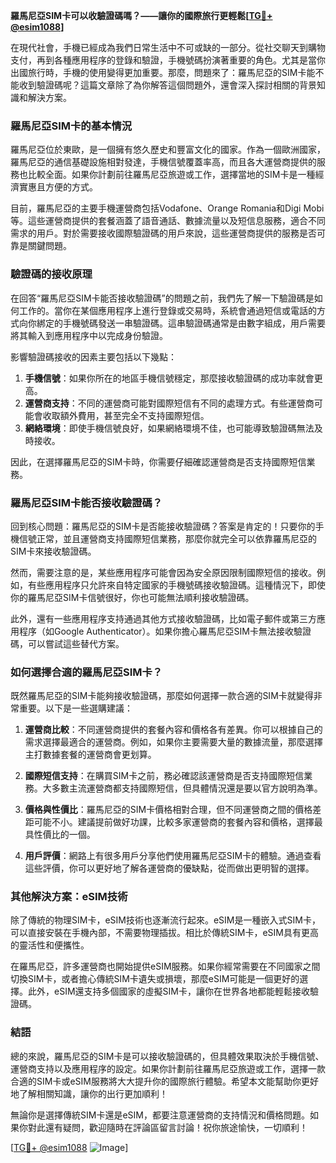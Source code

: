 **羅馬尼亞SIM卡可以收驗證碼嗎？——讓你的國際旅行更輕鬆[[TG💪+ @esim1088](https://t.me/s/esim1088)]**

在現代社會，手機已經成為我們日常生活中不可或缺的一部分。從社交聊天到購物支付，再到各種應用程序的登錄和驗證，手機號碼扮演著重要的角色。尤其是當你出國旅行時，手機的使用變得更加重要。那麼，問題來了：羅馬尼亞的SIM卡能不能收到驗證碼呢？這篇文章除了為你解答這個問題外，還會深入探討相關的背景知識和解決方案。

### 羅馬尼亞SIM卡的基本情況

羅馬尼亞位於東歐，是一個擁有悠久歷史和豐富文化的國家。作為一個歐洲國家，羅馬尼亞的通信基礎設施相對發達，手機信號覆蓋率高，而且各大運營商提供的服務也比較全面。如果你計劃前往羅馬尼亞旅遊或工作，選擇當地的SIM卡是一種經濟實惠且方便的方式。

目前，羅馬尼亞的主要手機運營商包括Vodafone、Orange Romania和Digi Mobi等。這些運營商提供的套餐涵蓋了語音通話、數據流量以及短信息服務，適合不同需求的用戶。對於需要接收國際驗證碼的用戶來說，這些運營商提供的服務是否可靠是關鍵問題。

### 驗證碼的接收原理

在回答“羅馬尼亞SIM卡能否接收驗證碼”的問題之前，我們先了解一下驗證碼是如何工作的。當你在某個應用程序上進行登錄或交易時，系統會通過短信或電話的方式向你綁定的手機號碼發送一串驗證碼。這串驗證碼通常是由數字組成，用戶需要將其輸入到應用程序中以完成身份驗證。

影響驗證碼接收的因素主要包括以下幾點：

1. **手機信號**：如果你所在的地區手機信號穩定，那麼接收驗證碼的成功率就會更高。
2. **運營商支持**：不同的運營商可能對國際短信有不同的處理方式。有些運營商可能會收取額外費用，甚至完全不支持國際短信。
3. **網絡環境**：即使手機信號良好，如果網絡環境不佳，也可能導致驗證碼無法及時接收。

因此，在選擇羅馬尼亞的SIM卡時，你需要仔細確認運營商是否支持國際短信業務。

### 羅馬尼亞SIM卡能否接收驗證碼？

回到核心問題：羅馬尼亞的SIM卡是否能接收驗證碼？答案是肯定的！只要你的手機信號正常，並且運營商支持國際短信業務，那麼你就完全可以依靠羅馬尼亞的SIM卡來接收驗證碼。

然而，需要注意的是，某些應用程序可能會因為安全原因限制國際短信的接收。例如，有些應用程序只允許來自特定國家的手機號碼接收驗證碼。這種情況下，即使你的羅馬尼亞SIM卡信號很好，你也可能無法順利接收驗證碼。

此外，還有一些應用程序支持通過其他方式接收驗證碼，比如電子郵件或第三方應用程序（如Google Authenticator）。如果你擔心羅馬尼亞SIM卡無法接收驗證碼，可以嘗試這些替代方案。

### 如何選擇合適的羅馬尼亞SIM卡？

既然羅馬尼亞的SIM卡能夠接收驗證碼，那麼如何選擇一款合適的SIM卡就變得非常重要。以下是一些選購建議：

1. **運營商比較**：不同運營商提供的套餐內容和價格各有差異。你可以根據自己的需求選擇最適合的運營商。例如，如果你主要需要大量的數據流量，那麼選擇主打數據套餐的運營商會更划算。
   
2. **國際短信支持**：在購買SIM卡之前，務必確認該運營商是否支持國際短信業務。大多數主流運營商都支持國際短信，但具體情況還是要以官方說明為準。

3. **價格與性價比**：羅馬尼亞的SIM卡價格相對合理，但不同運營商之間的價格差距可能不小。建議提前做好功課，比較多家運營商的套餐內容和價格，選擇最具性價比的一個。

4. **用戶評價**：網路上有很多用戶分享他們使用羅馬尼亞SIM卡的體驗。通過查看這些評價，你可以更好地了解各運營商的優缺點，從而做出更明智的選擇。

### 其他解決方案：eSIM技術

除了傳統的物理SIM卡，eSIM技術也逐漸流行起來。eSIM是一種嵌入式SIM卡，可以直接安裝在手機內部，不需要物理插拔。相比於傳統SIM卡，eSIM具有更高的靈活性和便攜性。

在羅馬尼亞，許多運營商也開始提供eSIM服務。如果你經常需要在不同國家之間切換SIM卡，或者擔心傳統SIM卡遺失或損壞，那麼eSIM可能是一個更好的選擇。此外，eSIM還支持多個國家的虛擬SIM卡，讓你在世界各地都能輕鬆接收驗證碼。

### 結語

總的來說，羅馬尼亞的SIM卡是可以接收驗證碼的，但具體效果取決於手機信號、運營商支持以及應用程序的設定。如果你計劃前往羅馬尼亞旅遊或工作，選擇一款合適的SIM卡或eSIM服務將大大提升你的國際旅行體驗。希望本文能幫助你更好地了解相關知識，讓你的出行更加順利！

無論你是選擇傳統SIM卡還是eSIM，都要注意運營商的支持情況和價格問題。如果你對此還有疑問，歡迎隨時在評論區留言討論！祝你旅途愉快，一切順利！

[[TG💪+ @esim1088](https://t.me/s/esim1088) ![Image](https://i.postimg.cc/4NQfJmqS/Snipaste-2025-05-13-00-14-12.png)]